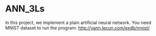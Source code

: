 # ANN_3Ls

In this project, we implement a plain artificial neural network.
You need MNIST dataset to run the program: http://yann.lecun.com/exdb/mnist/
